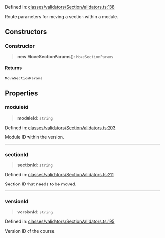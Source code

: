 Defined in: [classes/validators/SectionValidators.ts:188](https://github.com/continuousactivelearning/vibe/blob/bbe96e7b9c72b9bbcc5896c45a0f74ad711a9075/backend/src/modules/courses/classes/validators/SectionValidators.ts#L188)

Route parameters for moving a section within a module.

## Constructors

### Constructor

> **new MoveSectionParams**(): `MoveSectionParams`

#### Returns

`MoveSectionParams`

## Properties

### moduleId

> **moduleId**: `string`

Defined in: [classes/validators/SectionValidators.ts:203](https://github.com/continuousactivelearning/vibe/blob/bbe96e7b9c72b9bbcc5896c45a0f74ad711a9075/backend/src/modules/courses/classes/validators/SectionValidators.ts#L203)

Module ID within the version.

***

### sectionId

> **sectionId**: `string`

Defined in: [classes/validators/SectionValidators.ts:211](https://github.com/continuousactivelearning/vibe/blob/bbe96e7b9c72b9bbcc5896c45a0f74ad711a9075/backend/src/modules/courses/classes/validators/SectionValidators.ts#L211)

Section ID that needs to be moved.

***

### versionId

> **versionId**: `string`

Defined in: [classes/validators/SectionValidators.ts:195](https://github.com/continuousactivelearning/vibe/blob/bbe96e7b9c72b9bbcc5896c45a0f74ad711a9075/backend/src/modules/courses/classes/validators/SectionValidators.ts#L195)

Version ID of the course.
